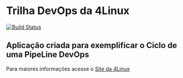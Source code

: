 # Trilha DevOps da 4Linux

<!-- Altere a Flag abaixo com sua URL do Travis -->
[![Build Status](https://travis-ci.org/sergioalbertorj/DevOpsLab-HelloWorld.svg?branch=master)](https://travis-ci.org/sergioalbertorj/DevOpsLab-HelloWorld)

## Aplicação criada para exemplificar o Ciclo de uma PipeLine DevOps


Para maiores informações acesse o [Site da 4Linux](https://www.4linux.com.br/cursos/devops)

